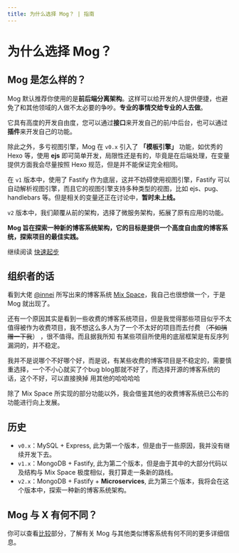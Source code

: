 ```yaml
---
title: 为什么选择 Mog？ | 指南
---
```


# 为什么选择 Mog？


## Mog 是怎么样的？

Mog 默认推荐你使用的是**前后端分离架构**。这样可以给开发的人提供便捷，也避免了和其他领域的人做不太必要的争吵。**专业的事情交给专业的人去做**。

它具有高度的开发自由度，您可以通过**接口**来开发自己的前/中后台，也可以通过**插件**来开发自己的功能。

除此之外，多亏视图引擎，Mog 在 `v0.x` 引入了 **「模板引擎」** 功能，如优秀的 Hexo 等，使用 **ejs** 即可简单开发，局限性还是有的，毕竟是在后端处理，在变量提供方面我会尽量按照 Hexo 规范，但是并不能保证完全相同。

在 `v1` 版本中，使用了 Fastify 作为底层，这并不妨碍使用视图引擎，Fastify 可以自动解析视图引擎，而且它的视图引擎支持多种类型的视图，比如 ejs、pug、handlebars 等。但是相关的变量还正在讨论中，**暂时未上线。**

`v2` 版本中，我们颠覆从前的架构，选择了微服务架构，拓展了原有应用的功能。

**Mog 旨在探索一种新的博客系统架构，它的目标是提供一个高度自由度的博客系统，探索项目的最佳实践。**

继续阅读 [快速起步](/guide/index.md)

## 组织者的话

看到大佬 [@innei](https://github.com/Innei) 所写出来的博客系统 [Mix Space](https://github.com/mx-space/)，我自己也很想做一个，于是 Mog 就出现了。

还有一个原因其实是看到一些收费的博客系统项目，但是我觉得那些项目似乎不太值得被作为收费项目，我不想这么多人为了一个不太好的项目而去付费 （~~不如捐赠一下我~~） ，很不值得。而且据我所知 有某些项目所使用的底层框架是有反序列漏洞的，并不稳定。

我并不是说哪个不好哪个好，而是说，有某些收费的博客项目是不稳定的，需要慎重选择，一个不小心就买了个bug blog那就不好了，而选择开源的博客系统的话，这个不好，可以直接换掉 用其他的哈哈哈哈

除了 Mix Space 所实现的部分功能以外，我会借鉴其他的收费博客系统已公布的功能进行向上发展。

## 历史

- `v0.x`：MySQL + Express, 此为第一个版本，但是由于一些原因，我并没有继续开发下去。
- `v1.x`：MongoDB + Fastify, 此为第二个版本，但是由于其中的大部分代码以及结构与 Mix Space 极度相似，我打算走一条新的路线。
- `v2.x`：MongoDB + Fastify + **Microservices**, 此为第三个版本，我将会在这个版本中，探索一种新的博客系统架构。

## Mog 与 X 有何不同？

你可以查看[比较](/guide/compare.md)部分，了解有关 Mog 与其他类似博客系统有何不同的更多详细信息。